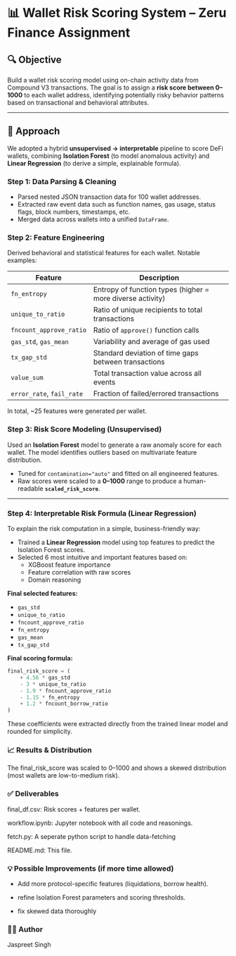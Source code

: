# 📊 Wallet Risk Scoring System – Zeru Finance Assignment

## 🔍 Objective

Build a wallet risk scoring model using on-chain activity data from Compound V3 transactions. The goal is to assign a **risk score between 0–1000** to each wallet address, identifying potentially risky behavior patterns based on transactional and behavioral attributes.

---

## 🧠 Approach

We adopted a hybrid **unsupervised → interpretable** pipeline to score DeFi wallets, combining **Isolation Forest** (to model anomalous activity) and **Linear Regression** (to derive a simple, explainable formula).

### Step 1: Data Parsing & Cleaning

- Parsed nested JSON transaction data for 100 wallet addresses.
- Extracted raw event data such as function names, gas usage, status flags, block numbers, timestamps, etc.
- Merged data across wallets into a unified `DataFrame`.

### Step 2: Feature Engineering

Derived behavioral and statistical features for each wallet. Notable examples:

| Feature | Description |
|--------|-------------|
| `fn_entropy` | Entropy of function types (higher = more diverse activity) |
| `unique_to_ratio` | Ratio of unique recipients to total transactions |
| `fncount_approve_ratio` | Ratio of `approve()` function calls |
| `gas_std`, `gas_mean` | Variability and average of gas used |
| `tx_gap_std` | Standard deviation of time gaps between transactions |
| `value_sum` | Total transaction value across all events |
| `error_rate`, `fail_rate` | Fraction of failed/errored transactions |

In total, ~25 features were generated per wallet.

### Step 3: Risk Score Modeling (Unsupervised)

Used an **Isolation Forest** model to generate a raw anomaly score for each wallet. The model identifies outliers based on multivariate feature distribution.

- Tuned for `contamination="auto"` and fitted on all engineered features.
- Raw scores were scaled to a **0–1000** range to produce a human-readable **`scaled_risk_score`**.

---

### Step 4: Interpretable Risk Formula (Linear Regression)

To explain the risk computation in a simple, business-friendly way:

- Trained a **Linear Regression** model using top features to predict the Isolation Forest scores.
- Selected 6 most intuitive and important features based on:
  - XGBoost feature importance
  - Feature correlation with raw scores
  - Domain reasoning

**Final selected features:**

- `gas_std`
- `unique_to_ratio`
- `fncount_approve_ratio`
- `fn_entropy`
- `gas_mean`
- `tx_gap_std`

**Final scoring formula:**

```python
final_risk_score = (
    + 4.56 * gas_std
    - 3 * unique_to_ratio
    - 1.9 * fncount_approve_ratio
    - 1.15 * fn_entropy
    + 1.2 * fncount_borrow_ratio
)
```

These coefficients were extracted directly from the trained linear model and rounded for simplicity.

### 📈 Results & Distribution

The final_risk_score was scaled to 0–1000 and shows a skewed distribution (most wallets are low-to-medium risk).

### ✅ Deliverables

final_df.csv: Risk scores + features per wallet.

workflow.ipynb: Jupyter notebook with all code and reasonings.

fetch.py: A seperate python script to handle data-fetching

README.md: This file.

### 💡 Possible Improvements (if more time allowed)

- Add more protocol-specific features (liquidations, borrow health).

- refine Isolation Forest parameters and scoring thresholds.

- fix skewed data thoroughly

### 👨‍💻 Author

Jaspreet Singh

